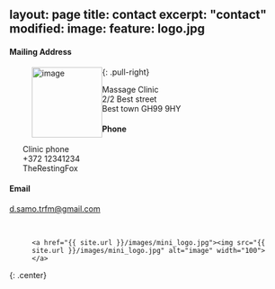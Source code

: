 layout: page
title: contact
excerpt: "contact"
modified: 
image:
  feature: logo.jpg
---

#### Mailing Address
<figure>
	<a href="{{ site.url }}/images/mini_logo.jpg"><img src="{{ site.url }}/images/mini_logo.jpg" alt="image" style="float:left" width="125" ></a>
</figure>
{: .pull-right}
<ul style="list-style-type:none">
  <li>Massage Clinic</li>
  <li>2/2 Best street</li>
  <li>Best town GH99 9HY</li>
</ul>


#### Phone
<ul style="list-style-type:none">
  <li>Clinic phone</li>
  <li>+372 12341234</li>
  <li>TheRestingFox</li>
</ul>


#### Email
[d.samo.trfm@gmail.com](d.samo.trfm@gmail.com)

<br>


<figure>

	<a href="{{ site.url }}/images/mini_logo.jpg"><img src="{{ site.url }}/images/mini_logo.jpg" alt="image" width="100"> </a>

</figure>
{: .center}
